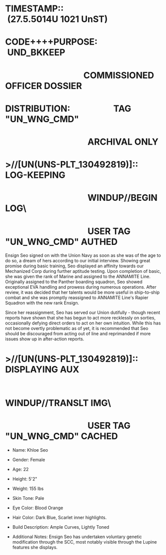 # TIMESTAMP:: &nbsp; &nbsp; &nbsp; &nbsp; &nbsp; &nbsp; &nbsp; &nbsp; &nbsp;  &nbsp;  &nbsp;  &nbsp;(27.5.5014U 1021 UnST)
# CODE++++PURPOSE: &nbsp; &nbsp; &nbsp; &nbsp;  &nbsp;  &nbsp;  &nbsp;UND_BKKEEP
# &nbsp; &nbsp; &nbsp; &nbsp; &nbsp; &nbsp; &nbsp; &nbsp; &nbsp; &nbsp; &nbsp; &nbsp; &nbsp; &nbsp; &nbsp; &nbsp; &nbsp; &nbsp;  &nbsp; COMMISSIONED OFFICER DOSSIER
# DISTRIBUTION:&nbsp; &nbsp; &nbsp; &nbsp; &nbsp; &nbsp; &nbsp; &nbsp;  &nbsp;  &nbsp;  &nbsp;TAG "UN_WNG_CMD"
# &nbsp; &nbsp; &nbsp; &nbsp; &nbsp; &nbsp; &nbsp;&nbsp; &nbsp; &nbsp; &nbsp;&nbsp; &nbsp; &nbsp; &nbsp;&nbsp; &nbsp; &nbsp; &nbsp;  &nbsp;  &nbsp;  &nbsp;ARCHIVAL ONLY

# >//[UN(UNS-PLT_130492819)]:: LOG-KEEPING
# &nbsp; &nbsp; &nbsp; &nbsp; &nbsp; &nbsp; &nbsp; &nbsp; &nbsp; &nbsp; &nbsp; &nbsp; &nbsp; &nbsp; &nbsp; &nbsp; &nbsp; &nbsp; &nbsp; &nbsp; WINDUP//BEGIN LOG\\
# &nbsp; &nbsp; &nbsp; &nbsp; &nbsp; &nbsp; &nbsp; &nbsp; &nbsp; &nbsp; &nbsp; &nbsp; &nbsp; &nbsp; &nbsp; &nbsp; &nbsp; &nbsp; &nbsp; &nbsp; USER TAG "UN_WNG_CMD" AUTHED

Ensign Seo signed on with the Union Navy as soon as she was of the age to do so, a dream of hers according to our initial interview. Showing great promise during basic training, Seo displayed an affinity towards our Mechanized Corp during further aptitude testing. Upon completion of basic, she was given the rank of Marine and assigned to the ANNAMITE Line. Originally assigned to the Panther boarding squadron, Seo showed exceptional EVA handling and prowess during numerous operations. After review, it was decided that her talents would be more useful in ship-to-ship combat and she was promptly reassigned to ANNAMITE Line's Rapier Squadron with the new rank Ensign.

Since her reassignment, Seo has served our Union dutifully - though recent reports have shown that she has begun to act more recklessly on sorties, occasionally defying direct orders to act on her own intuition. While this has not become overtly problematic as of yet, it is recommended that Seo should be discouraged from acting out of line and reprimanded if more issues show up in after-action reports.

# >//[UN(UNS-PLT_130492819)]:: DISPLAYING AUX
# &nbsp; &nbsp; &nbsp; &nbsp; &nbsp; &nbsp; &nbsp; &nbsp; &nbsp; &nbsp; &nbsp; &nbsp; &nbsp; &nbsp; &nbsp; &nbsp; &nbsp; &nbsp; &nbsp; &nbsp; WINDUP//TRANSLT IMG\\
# &nbsp; &nbsp; &nbsp; &nbsp; &nbsp; &nbsp; &nbsp; &nbsp; &nbsp; &nbsp; &nbsp; &nbsp; &nbsp; &nbsp; &nbsp; &nbsp; &nbsp; &nbsp; &nbsp; &nbsp; USER TAG "UN_WNG_CMD" CACHED


- Name: Khloe Seo

- Gender: Female

- Age: 22

- Height: 5'2"

- Weight: 155 lbs

- Skin Tone: Pale

- Eye Color: Blood Orange

- Hair Color: Dark Blue, Scarlet inner highlights.

- Build Description: Ample Curves, Lightly Toned

- Additional Notes: Ensign Seo has undertaken voluntary genetic modification through the SCC, most notably visible through the Lupine features she displays.